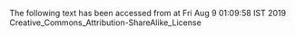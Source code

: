 The following text has been accessed from at Fri Aug 9 01:09:58 IST 2019
Creative_Commons_Attribution-ShareAlike_License
